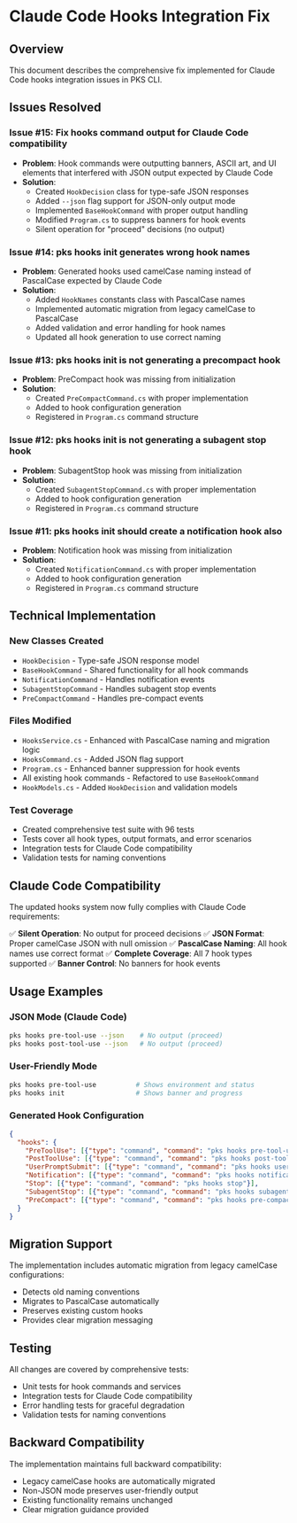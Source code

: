 # Claude Code Hooks Integration Fix

## Overview
This document describes the comprehensive fix implemented for Claude Code hooks integration issues in PKS CLI.

## Issues Resolved

### Issue #15: Fix hooks command output for Claude Code compatibility
- **Problem**: Hook commands were outputting banners, ASCII art, and UI elements that interfered with JSON output expected by Claude Code
- **Solution**: 
  - Created `HookDecision` class for type-safe JSON responses
  - Added `--json` flag support for JSON-only output mode
  - Implemented `BaseHookCommand` with proper output handling
  - Modified `Program.cs` to suppress banners for hook events
  - Silent operation for "proceed" decisions (no output)

### Issue #14: pks hooks init generates wrong hook names
- **Problem**: Generated hooks used camelCase naming instead of PascalCase expected by Claude Code
- **Solution**:
  - Added `HookNames` constants class with PascalCase names
  - Implemented automatic migration from legacy camelCase to PascalCase
  - Added validation and error handling for hook names
  - Updated all hook generation to use correct naming

### Issue #13: pks hooks init is not generating a precompact hook
- **Problem**: PreCompact hook was missing from initialization
- **Solution**:
  - Created `PreCompactCommand.cs` with proper implementation
  - Added to hook configuration generation
  - Registered in `Program.cs` command structure

### Issue #12: pks hooks init is not generating a subagent stop hook
- **Problem**: SubagentStop hook was missing from initialization
- **Solution**:
  - Created `SubagentStopCommand.cs` with proper implementation
  - Added to hook configuration generation
  - Registered in `Program.cs` command structure

### Issue #11: pks hooks init should create a notification hook also
- **Problem**: Notification hook was missing from initialization
- **Solution**:
  - Created `NotificationCommand.cs` with proper implementation
  - Added to hook configuration generation
  - Registered in `Program.cs` command structure

## Technical Implementation

### New Classes Created
- `HookDecision` - Type-safe JSON response model
- `BaseHookCommand` - Shared functionality for all hook commands
- `NotificationCommand` - Handles notification events
- `SubagentStopCommand` - Handles subagent stop events
- `PreCompactCommand` - Handles pre-compact events

### Files Modified
- `HooksService.cs` - Enhanced with PascalCase naming and migration logic
- `HooksCommand.cs` - Added JSON flag support
- `Program.cs` - Enhanced banner suppression for hook events
- All existing hook commands - Refactored to use `BaseHookCommand`
- `HookModels.cs` - Added `HookDecision` and validation models

### Test Coverage
- Created comprehensive test suite with 96 tests
- Tests cover all hook types, output formats, and error scenarios
- Integration tests for Claude Code compatibility
- Validation tests for naming conventions

## Claude Code Compatibility

The updated hooks system now fully complies with Claude Code requirements:

✅ **Silent Operation**: No output for proceed decisions
✅ **JSON Format**: Proper camelCase JSON with null omission
✅ **PascalCase Naming**: All hook names use correct format
✅ **Complete Coverage**: All 7 hook types supported
✅ **Banner Control**: No banners for hook events

## Usage Examples

### JSON Mode (Claude Code)
```bash
pks hooks pre-tool-use --json    # No output (proceed)
pks hooks post-tool-use --json   # No output (proceed)
```

### User-Friendly Mode
```bash
pks hooks pre-tool-use          # Shows environment and status
pks hooks init                  # Shows banner and progress
```

### Generated Hook Configuration
```json
{
  "hooks": {
    "PreToolUse": [{"type": "command", "command": "pks hooks pre-tool-use"}],
    "PostToolUse": [{"type": "command", "command": "pks hooks post-tool-use"}],
    "UserPromptSubmit": [{"type": "command", "command": "pks hooks user-prompt-submit"}],
    "Notification": [{"type": "command", "command": "pks hooks notification"}],
    "Stop": [{"type": "command", "command": "pks hooks stop"}],
    "SubagentStop": [{"type": "command", "command": "pks hooks subagent-stop"}],
    "PreCompact": [{"type": "command", "command": "pks hooks pre-compact"}]
  }
}
```

## Migration Support

The implementation includes automatic migration from legacy camelCase configurations:
- Detects old naming conventions
- Migrates to PascalCase automatically
- Preserves existing custom hooks
- Provides clear migration messaging

## Testing

All changes are covered by comprehensive tests:
- Unit tests for hook commands and services
- Integration tests for Claude Code compatibility
- Error handling tests for graceful degradation
- Validation tests for naming conventions

## Backward Compatibility

The implementation maintains full backward compatibility:
- Legacy camelCase hooks are automatically migrated
- Non-JSON mode preserves user-friendly output
- Existing functionality remains unchanged
- Clear migration guidance provided